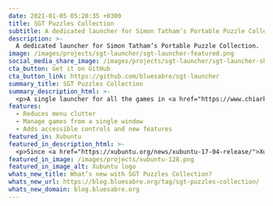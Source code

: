 ```yaml
---
date: 2021-01-05 05:20:35 +0300
title: SGT Puzzles Collection
subtitle: A dedicated launcher for Simon Tatham’s Portable Puzzle Collection.
description: >-
  A dedicated launcher for Simon Tatham’s Portable Puzzle Collection.
image: /images/projects/sgt-launcher/sgt-launcher-featured.png
social_media_share_image: /images/projects/sgt-launcher/sgt-launcher-shared.png
cta_button: Get it on GitHub
cta_button_link: https://github.com/bluesabre/sgt-launcher
summary_title: SGT Puzzles Collection
summary_description_html: >-
  <p>A single launcher for all the games in <a href="https://www.chiark.greenend.org.uk/~sgtatham/puzzles/">Simon Tatham's Portable Puzzle Collection</a>.</p>
features:
  - Reduces menu clutter
  - Manage games from a single window
  - Adds accessible controls and new features
featured_in: Xubuntu
featured_in_description_html: >-
  <p>Since <a href="https://xubuntu.org/news/xubuntu-17-04-release/">Xubuntu 17.04</a> “Zesty Zapus”</p>
featured_in_image: /images/projects/xubuntu-128.png
featured_in_image_alt: Xubuntu logo
whats_new_title: What’s new with SGT Puzzles Collection?
whats_new_url: https://blog.bluesabre.org/tag/sgt-puzzles-collection/
whats_new_domain: blog.bluesabre.org
---
```

